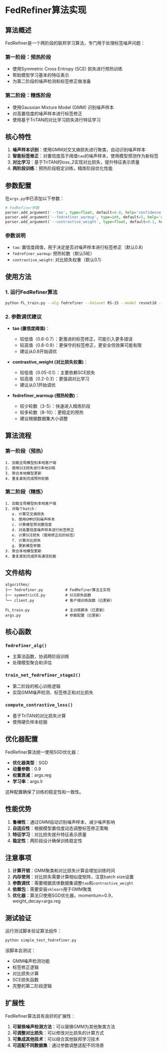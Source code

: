 # FedRefiner算法实现

## 算法概述

FedRefiner是一个两阶段的联邦学习算法，专门用于处理标签噪声问题：

### 第一阶段：预热阶段
- 使用Symmetric Cross Entropy (SCE) 损失进行预热训练
- 帮助模型学习基本的特征表示
- 为第二阶段的噪声检测和标签修正做准备

### 第二阶段：精炼阶段
- 使用Gaussian Mixture Model (GMM) 识别噪声样本
- 对高置信度的噪声样本进行标签修正
- 使用基于TriTAN的对比学习损失进行特征学习

## 核心特性

1. **噪声样本识别**：使用GMM对交叉熵损失进行聚类，自动识别噪声样本
2. **智能标签修正**：对置信度高于阈值`tao`的噪声样本，使用模型预测作为新标签
3. **对比学习**：基于TriTAN的loss_2实现对比损失，提升特征表示质量
4. **两阶段训练**：预热阶段稳定训练，精炼阶段优化性能

## 参数配置

在`args.py`中已添加以下参数：

```python
# FedRefiner参数
parser.add_argument('--tao', type=float, default=0.8, help='confidence threshold for label correction in FedRefiner')
parser.add_argument('--fedrefiner_warmup', type=int, default=5, help='warmup rounds for FedRefiner')
parser.add_argument('--contrastive_weight', type=float, default=0.1, help='weight for contrastive loss in FedRefiner')
```

### 参数说明

- `tao`: 置信度阈值，用于决定是否对噪声样本进行标签修正（默认0.8）
- `fedrefiner_warmup`: 预热轮数（默认5轮）
- `contrastive_weight`: 对比损失权重（默认0.1）

## 使用方法

### 1. 运行FedRefiner算法

```bash
python FL_train.py --alg fedrefiner --dataset RS-15 --model resnet18 --n_parties 10 --comm_round 100 --epochs 5 --tao 0.8 --fedrefiner_warmup 5 --contrastive_weight 0.1
```

### 2. 参数调优建议

- **tao (置信度阈值)**：
  - 较低值（0.6-0.7）：更激进的标签修正，可能引入更多错误
  - 较高值（0.8-0.9）：更保守的标签修正，更安全但效果可能有限
  - 建议从0.8开始调优

- **contrastive_weight (对比损失权重)**：
  - 较低值（0.05-0.1）：主要依赖SCE损失
  - 较高值（0.2-0.3）：更强调对比学习
  - 建议从0.1开始调优

- **fedrefiner_warmup (预热轮数)**：
  - 较少轮数（3-5）：快速进入精炼阶段
  - 较多轮数（8-10）：更稳定的预热
  - 建议根据数据集大小调整

## 算法流程

### 第一阶段（预热）
```
1. 加载全局模型到本地客户端
2. 使用SCE损失进行本地训练
3. 聚合本地模型更新
4. 重复直到完成预热轮数
```

### 第二阶段（精炼）
```
1. 加载全局模型到本地客户端
2. 对每个batch：
   a. 计算交叉熵损失
   b. 使用GMM识别噪声样本
   c. 计算模型预测置信度
   d. 对高置信度噪声样本进行标签修正
   e. 计算SCE损失（使用修正后的标签）
   f. 计算对比损失
   g. 更新模型参数
3. 聚合本地模型更新
4. 重复直到完成所有通信轮数
```

## 文件结构

```
algorithms/
├── fedrefiner.py          # FedRefiner算法主实现
├── symmetricCE.py         # SCE损失函数
└── client.py              # 客户端训练函数（已更新）

FL_train.py                # 主训练脚本（已更新）
args.py                    # 参数配置（已更新）
```

## 核心函数

### `fedrefiner_alg()`
- 主算法函数，协调两阶段训练
- 处理模型聚合和评估

### `train_net_fedrefiner_stage2()`
- 第二阶段的核心训练逻辑
- 实现GMM噪声检测、标签修正和对比损失

### `compute_contrastive_loss()`
- 基于TriTAN的对比损失计算
- 使用硬负样本挖掘

## 优化器配置

FedRefiner算法统一使用SGD优化器：
- **优化器类型**：SGD
- **动量参数**：0.9
- **权重衰减**：args.reg
- **学习率**：args.lr

这种配置确保了训练的稳定性和一致性。

## 性能优势

1. **鲁棒性**：通过GMM自动识别噪声样本，减少噪声影响
2. **自适应性**：根据模型置信度动态调整标签修正策略
3. **特征学习**：对比损失提升特征表示质量
4. **稳定性**：两阶段设计确保训练稳定性

## 注意事项

1. **计算开销**：GMM聚类和对比损失计算会增加训练时间
2. **内存使用**：对比损失需要计算相似度矩阵，注意batch size设置
3. **参数调优**：需要根据具体数据集调整`tao`和`contrastive_weight`
4. **依赖包**：需要安装`sklearn`用于GMM聚类
5. **优化器**：算法只使用SGD优化器，momentum=0.9，weight_decay=args.reg

## 测试验证

运行测试脚本验证算法组件：

```bash
python simple_test_fedrefiner.py
```

该脚本会测试：
- GMM噪声检测功能
- 标签修正逻辑
- 对比损失计算
- SCE损失函数
- 完整的第二阶段逻辑

## 扩展性

FedRefiner算法具有良好的扩展性：

1. **可替换噪声检测方法**：可以替换GMM为其他聚类方法
2. **可调整对比损失**：可以修改对比损失的计算方式
3. **可集成其他技术**：可以结合其他联邦学习技术
4. **可适配不同数据集**：通过参数调整适配不同场景
